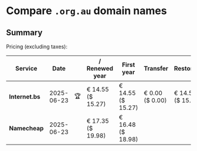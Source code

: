 # Compare `.org.au` domain names

## Summary

Pricing (excluding taxes):

| Service | Date |  | / Renewed year | First year | Transfer | Restoration |
|--|--|--|--|--|--|--|
| **Internet.bs** | 2025-06-23 | 🏆 | € 14.55<br>($ 15.27) | € 14.55<br>($ 15.27) | € 0.00<br>($ 0.00) | € 14.55<br>($ 15.27) |
| **Namecheap** | 2025-06-23 |  | € 17.35<br>($ 19.98) | € 16.48<br>($ 18.98) |  |  |
